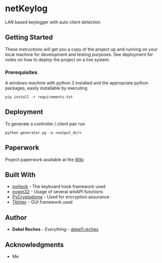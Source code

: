 # netKeylog 

LAN based keylogger with auto client detection

## Getting Started

These instructions will get you a copy of the project up and running on your local machine for development and testing purposes. See deployment for notes on how to deploy the project on a live system.

### Prerequisites

A windows machine with python 3 installed and the appropriate python packages, easily installable by executing 

```
pip install -r requirements.txt
```

## Deployment

To generate a controller / client pair run

```
python generator.py -o <output_dir>
```

## Paperwork

Project paperwork available at the [Wiki](https://gitlab.com/dekel1.reches/netKeylog/wikis/)

## Built With

* [pyHook](https://sourceforge.net/projects/pyhook/) - The keyboard hook framework used
* [pywin32](https://sourceforge.net/projects/pywin32/) - Usage of several winAPI functions
* [PyCryptodome](https://github.com/Legrandin/pycryptodome/) - Used for encryption assurance
* [TkInter](https://wiki.python.org/moin/TkInter) - GUI framework used

## Author

* **Dekel Reches** - *Everything* - [dekel1.reches](https://gitlab.com/dekel1.reches)

## Acknowledgments

* Me